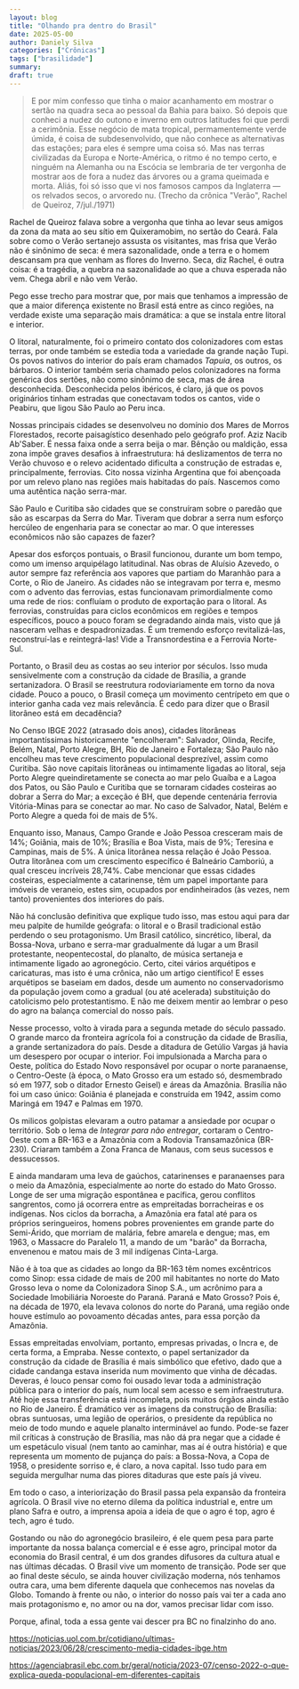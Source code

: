 ```yaml
---
layout: blog
title: "Olhando pra dentro do Brasil"
date: 2025-05-00
author: Daniely Silva
categories: ["Crônicas"]
tags: ["brasilidade"]
summary:
draft: true
---
```


> E por mim confesso que tinha o maior acanhamento em mostrar o sertão na quadra seca ao pessoal da Bahia para baixo. Só depois que conheci a nudez do outono e inverno em outros latitudes foi que perdi a cerimônia. Esse negócio de mata tropical, permamentemente verde úmida, é coisa de subdesenvolvido, que não conhece as alternativas das estações; para eles é sempre uma coisa só. Mas nas terras civilizadas da Europa e Norte-América, o ritmo é no tempo certo, e ninguém na Alemanha ou na Escócia se lembraria de ter vergonha de mostrar aos de fora a nudez das árvores ou a grama queimada e morta. Aliás, foi só isso que vi nos famosos campos da Inglaterra — os relvados secos, o arvoredo nu. (Trecho da crônica "Verão", Rachel de Queiroz, 7/jul./1971)

Rachel de Queiroz falava sobre a vergonha que tinha ao levar seus amigos da zona da mata ao seu sítio em Quixeramobim, no sertão do Ceará. Fala sobre como o Verão sertanejo assusta os visitantes, mas frisa que Verão não é sinônimo de seca: é mera sazonalidade, onde a terra e o homem descansam pra que venham as flores do Inverno. Seca, diz Rachel, é outra coisa: é a tragédia, a quebra na sazonalidade ao que a chuva esperada não vem. Chega abril e não vem Verão.

Pego esse trecho para mostrar que, por mais que tenhamos a impressão de que a maior diferença existente no Brasil está entre as cinco regiões, na verdade existe uma separação mais dramática: a que se instala entre litoral e interior.

O litoral, naturalmente, foi o primeiro contato dos colonizadores com estas terras, por onde também se estedia toda a variedade da grande nação Tupi. Os povos nativos do interior do país eram chamados *Tapuia*, os outros, os bárbaros. O interior também seria chamado pelos colonizadores na forma genérica dos sertões, não como sinônimo de seca, mas de área desconhecida. Desconhecida pelos ibéricos, é claro, já que os povos originários tinham estradas que conectavam todos os cantos, vide o Peabiru, que ligou São Paulo ao Peru inca.

Nossas principais cidades se desenvolveu no domínio dos Mares de Morros Florestados, recorte paisagístico desenhado pelo geógrafo prof. Aziz Nacib Ab'Saber. É nessa faixa onde a serra beija o mar. Bênção ou maldição, essa zona impõe graves desafios à infraestrutura: há deslizamentos de terra no Verão chuvoso e o relevo acidentado dificulta a construção de estradas e, principalmente, ferrovias. Cito nossa vizinha Argentina que foi abençoada por um relevo plano nas regiões mais habitadas do país. Nascemos como uma autêntica nação serra-mar.

São Paulo e Curitiba são cidades que se construíram sobre o paredão que são as escarpas da Serra do Mar. Tiveram que dobrar a serra num esforço hercúleo de engenharia para se conectar ao mar. O que interesses econômicos não são capazes de fazer?

Apesar dos esforços pontuais, o Brasil funcionou, durante um bom tempo, como um imenso arquipélago latitudinal. Nas obras de Aluísio Azevedo, o autor sempre faz referência aos vapores que partiam do Maranhão para a Corte, o Rio de Janeiro. As cidades não se integravam por terra e, mesmo com o advento das ferrovias, estas funcionavam primordialmente como uma rede de rios: confluíam o produto de exportação para o litoral.  As ferrovias, construídas para ciclos econômicos em regiões e tempos específicos, pouco a pouco foram se degradando ainda mais, visto que já nasceram velhas e despadronizadas. É um tremendo esforço revitalizá-las, reconstruí-las e reintegrá-las! Vide a Transnordestina e a Ferrovia Norte-Sul.

Portanto, o Brasil deu as costas ao seu interior por séculos. Isso muda sensivelmente com a construção da cidade de Brasília, a grande sertanizadora. O Brasil se reestrutura rodoviariamente em torno da nova cidade. Pouco a pouco, o Brasil começa um movimento centrípeto em que o interior ganha cada vez mais relevância. É cedo para dizer que o Brasil litorâneo está em decadência?

No Censo IBGE 2022 (atrasado dois anos), cidades litorâneas importantíssimas historicamente "encolheram": Salvador, Olinda, Recife, Belém, Natal, Porto Alegre, BH, Rio de Janeiro e Fortaleza; São Paulo não encolheu mas teve crescimento populacional desprezível, assim como Curitiba. São nove capitais litorâneas ou intimamente ligadas ao litoral, seja Porto Alegre queindiretamente se conecta ao mar pelo Guaíba e a Lagoa dos Patos, ou São Paulo e Curitiba que se tornaram cidades costeiras ao dobrar a Serra do Mar; a exceção é BH, que depende centenária ferrovia Vitória-Minas para se conectar ao mar. No caso de Salvador, Natal, Belém e Porto Alegre a queda foi de mais de 5%.

Enquanto isso, Manaus, Campo Grande e João Pessoa cresceram mais de 14%; Goiânia, mais de 10%; Brasília e Boa Vista, mais de 9%; Teresina e Campinas, mais de 5%. A única litorânea nessa relação é João Pessoa. Outra litorânea com um crescimento específico é Balneário Camboriú, a qual cresceu incríveis 28,74%. Cabe mencionar que essas cidades costeiras, especialmente a catarinense, têm um papel importante para imóveis de veraneio, estes sim, ocupados por endinheirados (às vezes, nem tanto) provenientes dos interiores do país.

Não há conclusão definitiva que explique tudo isso, mas estou aqui para dar meu palpite de humilde geógrafa: o litoral e o Brasil tradicional estão perdendo o seu protagonismo. Um Brasil católico, sincrético, liberal, da Bossa-Nova, urbano e serra-mar gradualmente dá lugar a um Brasil protestante, neopentecostal, do planalto, de música sertaneja e intimamente ligado ao agronegócio. Certo, citei vários arquétipos e caricaturas, mas isto é uma crônica, não um artigo científico! E esses arquétipos se baseiam em dados, desde um aumento no conservadorismo da população jovem como a gradual (ou até acelerada) substituição do catolicismo pelo protestantismo. E não me deixem mentir ao lembrar o peso do agro na balança comercial do nosso país.

Nesse processo, volto à virada para a segunda metade do século passado. O grande marco da fronteira agrícola foi a construção da cidade de Brasília, a grande sertanizadora do país. Desde a ditadura de Getúlio Vargas já havia um desespero por ocupar o interior. Foi impulsionada a Marcha para o Oeste, política do Estado Novo responsável por ocupar o norte paranaense, o Centro-Oeste (à época, o Mato Grosso era um estado só, desmembrado só em 1977, sob o ditador Ernesto Geisel) e áreas da Amazônia. Brasília não foi um caso único: Goiânia é planejada e construída em 1942, assim como Maringá em 1947 e Palmas em 1970.

Os milicos golpistas elevaram a outro patamar a ansiedade por ocupar o território. Sob o lema de *Integrar para não entregar*, cortaram o Centro-Oeste com a BR-163 e a Amazônia com a Rodovia Transamazônica (BR-230). Criaram também a Zona Franca de Manaus, com seus sucessos e dessucessos.

E ainda mandaram uma leva de gaúchos, catarinenses e paranaenses para o meio da Amazônia, especialmente ao norte do estado do Mato Grosso. Longe de ser uma migração espontânea e pacífica, gerou conflitos sangrentos, como já ocorrera entre as empreitadas borracheiras e os indígenas. Nos ciclos da borracha, a Amazônia era fatal até para os próprios seringueiros, homens pobres provenientes em grande parte do Semi-Árido, que morriam de malária, febre amarela e dengue; mas, em 1963, o Massacre do Paralelo 11, a mando de um "barão" da Borracha, envenenou e matou mais de 3 mil indígenas Cinta-Larga.

Não é à toa que as cidades ao longo da BR-163 têm nomes excêntricos como Sinop: essa cidade de mais de 200 mil habitantes no norte do Mato Grosso leva o nome da Colonizadora Sinop S.A., um acrônimo para a Sociedade Imobiliária Noroeste do Paraná. Paraná e Mato Grosso? Pois é, na década de 1970, ela levava colonos do norte do Paraná, uma região onde houve estímulo ao povoamento décadas antes, para essa porção da Amazônia.

Essas empreitadas envolviam, portanto, empresas privadas, o Incra e, de certa forma, a Empraba. Nesse contexto, o papel sertanizador da construção da cidade de Brasília é mais simbólico que efetivo, dado que a cidade candanga estava inserida num movimento que vinha de décadas. Deveras, é louco pensar como foi ousado levar toda a administração pública para o interior do país, num local sem acesso e sem infraestrutura. Até hoje essa transferência está incompleta, pois muitos órgãos ainda estão no Rio de Janeiro. É dramático ver as imagens da construção de Brasília: obras suntuosas, uma legião de operários, o presidente da república no meio de todo mundo e aquele planalto interminável ao fundo. Pode-se fazer mil críticas à construção de Brasília, mas não dá pra negar que a cidade é um espetáculo visual (nem tanto ao caminhar, mas aí é outra história) e que representa um momento de pujança do país: a Bossa-Nova, a Copa de 1958, o presidente sorriso e, é claro, a nova capital. Isso tudo para em seguida mergulhar numa das piores ditaduras que este país já viveu.

Em todo o caso, a interiorização do Brasil passa pela expansão da fronteira agrícola. O Brasil vive no eterno dilema da política industrial e, entre um plano Safra e outro, a imprensa apoia a ideia de que o agro é top, agro é tech, agro é tudo.

Gostando ou não do agronegócio brasileiro, é ele quem pesa para parte importante da nossa balança comercial e é esse agro, principal motor da economia do Brasil central, é um dos grandes difusores da cultura atual e nas últimas décadas. O Brasil vive um momento de transição. Pode ser que ao final deste século, se ainda houver civilização moderna, nós tenhamos outra cara, uma bem diferente daquela que conhecemos nas novelas da Globo. Tomando à frente ou não, o interior do nosso país vai ter a cada ano mais protagonismo e, no amor ou na dor, vamos precisar lidar com isso.

Porque, afinal, toda a essa gente vai descer pra BC no finalzinho do ano.

https://noticias.uol.com.br/cotidiano/ultimas-noticias/2023/06/28/crescimento-media-cidades-ibge.htm

https://agenciabrasil.ebc.com.br/geral/noticia/2023-07/censo-2022-o-que-explica-queda-populacional-em-diferentes-capitais
